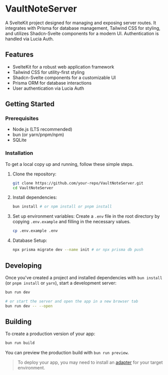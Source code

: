 # VaultNoteServer

A SvelteKit project designed for managing and exposing server routes. It integrates with Prisma for database management, Tailwind CSS for styling, and utilizes Shadcn-Svelte components for a modern UI. Authentication is handled via Lucia Auth.

## Features

*   SvelteKit for a robust web application framework
*   Tailwind CSS for utility-first styling
*   Shadcn-Svelte components for a customizable UI
*   Prisma ORM for database interactions
*   User authentication via Lucia Auth

## Getting Started

### Prerequisites

*   Node.js (LTS recommended)
*   bun (or yarn/pnpm/npm)
*   SQLite

### Installation

To get a local copy up and running, follow these simple steps.

1.  Clone the repository:
    ```bash
    git clone https://github.com/your-repo/VaultNoteServer.git
    cd VaultNoteServer
    ```
2.  Install dependencies:
    ```bash
    bun install # or npm install or pnpm install
    ```
3.  Set up environment variables:
    Create a `.env` file in the root directory by copying `.env.example` and filling in the necessary values.
    ```bash
    cp .env.example .env
    ```
4.  Database Setup:
    ```bash
    npx prisma migrate dev --name init # or npx prisma db push
    ```

## Developing

Once you've created a project and installed dependencies with `bun install` (or `pnpm install` or `yarn`), start a development server:

```bash
bun run dev

# or start the server and open the app in a new browser tab
bun run dev -- --open
```

## Building

To create a production version of your app:

```bash
bun run build
```

You can preview the production build with `bun run preview`.

> To deploy your app, you may need to install an [adapter](https://svelte.dev/docs/kit/adapters) for your target environment.

